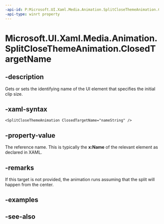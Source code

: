 ```yaml
---
-api-id: P:Microsoft.UI.Xaml.Media.Animation.SplitCloseThemeAnimation.ClosedTargetName
-api-type: winrt property
---
```


<!-- Property syntax
public string ClosedTargetName { get;  set; }
-->

# Microsoft.UI.Xaml.Media.Animation.SplitCloseThemeAnimation.ClosedTargetName

## -description
Gets or sets the identifying name of the UI element that specifies the initial clip size.

## -xaml-syntax
```xaml
<SplitCloseThemeAnimation ClosedTargetName="nameString" />
```


## -property-value
The reference name. This is typically the **x:Name** of the relevant element as declared in XAML.

## -remarks
If this target is not provided, the animation runs assuming that the split will happen from the center.

## -examples

## -see-also
